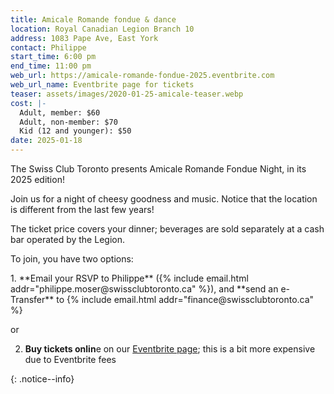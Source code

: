 ```yaml
---
title: Amicale Romande fondue & dance
location: Royal Canadian Legion Branch 10
address: 1083 Pape Ave, East York
contact: Philippe
start_time: 6:00 pm
end_time: 11:00 pm
web_url: https://amicale-romande-fondue-2025.eventbrite.com
web_url_name: Eventbrite page for tickets
teaser: assets/images/2020-01-25-amicale-teaser.webp
cost: |-
  Adult, member: $60
  Adult, non-member: $70
  Kid (12 and younger): $50
date: 2025-01-18
---
```


The Swiss Club Toronto presents Amicale Romande Fondue Night, in its 2025
edition!

Join us for a night of cheesy goodness and music. Notice that the location is
different from the last few years!

The ticket price covers your dinner; beverages are sold separately at a cash
bar operated by the Legion.

To join, you have two options:

<div markdown="1">
1. **Email your RSVP to Philippe** ({% include email.html
   addr="philippe.moser@swissclubtoronto.ca" %}), and **send an e-Transfer** to
   {% include email.html addr="finance@swissclubtoronto.ca" %}

   or

2. **Buy tickets onlin**e on our [Eventbrite page][ep]; this is a bit more
   expensive due to Eventbrite fees
</div>
{: .notice--info}

[ep]: <{{ page.web_url }}>
